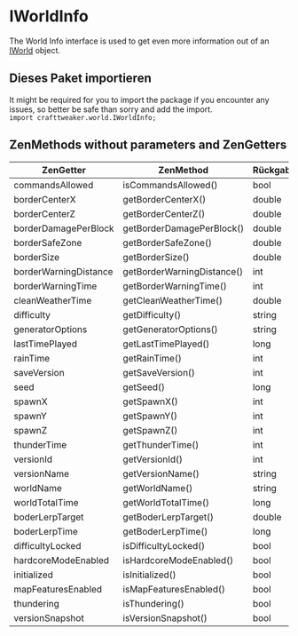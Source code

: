 # IWorldInfo

The World Info interface is used to get even more information out of an [IWorld](/Vanilla/World/IWorld/) object.

## Dieses Paket importieren

It might be required for you to import the package if you encounter any issues, so better be safe than sorry and add the import.  
`import crafttweaker.world.IWorldInfo;`

## ZenMethods without parameters and ZenGetters

| ZenGetter             | ZenMethod                  | Rückgabetyp |
| --------------------- | -------------------------- | ----------- |
| commandsAllowed       | isCommandsAllowed()        | bool        |
| borderCenterX         | getBorderCenterX()         | double      |
| borderCenterZ         | getBorderCenterZ()         | double      |
| borderDamagePerBlock  | getBorderDamagePerBlock()  | double      |
| borderSafeZone        | getBorderSafeZone()        | double      |
| borderSize            | getBorderSize()            | double      |
| borderWarningDistance | getBorderWarningDistance() | int         |
| borderWarningTime     | getBorderWarningTime()     | int         |
| cleanWeatherTime      | getCleanWeatherTime()      | double      |
| difficulty            | getDifficulty()            | string      |
| generatorOptions      | getGeneratorOptions()      | string      |
| lastTimePlayed        | getLastTimePlayed()        | long        |
| rainTime              | getRainTime()              | int         |
| saveVersion           | getSaveVersion()           | int         |
| seed                  | getSeed()                  | long        |
| spawnX                | getSpawnX()                | int         |
| spawnY                | getSpawnY()                | int         |
| spawnZ                | getSpawnZ()                | int         |
| thunderTime           | getThunderTime()           | int         |
| versionId             | getVersionId()             | int         |
| versionName           | getVersionName()           | string      |
| worldName             | getWorldName()             | string      |
| worldTotalTime        | getWorldTotalTime()        | long        |
| boderLerpTarget       | getBoderLerpTarget()       | double      |
| boderLerpTime         | getBoderLerpTime()         | long        |
| difficultyLocked      | isDifficultyLocked()       | bool        |
| hardcoreModeEnabled   | isHardcoreModeEnabled()    | bool        |
| initialized           | isInitialized()            | bool        |
| mapFeaturesEnabled    | isMapFeaturesEnabled()     | bool        |
| thundering            | isThundering()             | bool        |
| versionSnapshot       | isVersionSnapshot()        | bool        |